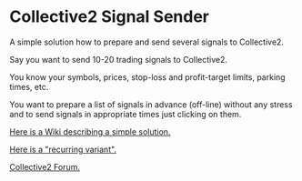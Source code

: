 # Collective2 Signal Sender

A simple solution how to prepare and send several signals to Collective2.  

Say you want to send 10-20 trading signals to Collective2.

You know your symbols, prices, stop-loss and profit-target limits, parking times, etc.

You want to prepare a list of signals in advance (off-line) without any stress and to send signals in appropriate times just clicking on them.

[Here is a Wiki describing a simple solution.](https://github.com/Svancara/C2SignalSender/wiki/The-simplest-solution)

[Here is a "recurring variant".](https://github.com/Svancara/C2SignalSender/wiki/Recurring-signals)

[Collective2 Forum.](https://forums.collective2.com/t/the-simplest-possible-off-line-signal-sender/8063?u=bobsvancara)
